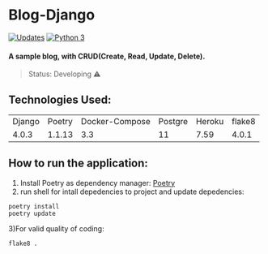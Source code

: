 # Blog-Django

[![Updates](https://pyup.io/repos/github/ViniciusBrag/blog-django/shield.svg)](https://pyup.io/repos/github/ViniciusBrag/blog-django/)
[![Python 3](https://pyup.io/repos/github/ViniciusBrag/blog-django/python-3-shield.svg)](https://pyup.io/repos/github/ViniciusBrag/blog-django/)

#### A sample blog, with CRUD(Create, Read, Update, Delete).


> Status: Developing ⚠️


## Technologies Used:
<table>
  <tr>
    <td>Django</td>
    <td>Poetry</td>
    <td>Docker-Compose</td>
    <td>Postgre</td>
    <td>Heroku</td>
    <td>flake8</td>

  </tr>
  <tr>
    <td>4.0.3</td>
    <td>1.1.13</td>
    <td> 3.3 </td>
    <td>11</td>
    <td>7.59</td>
    <td>4.0.1</td>

  </tr>
</table>

## How to run the application:

1) Install Poetry as dependency manager:
[Poetry](https://python-poetry.org/docs/master#installing-with-the-official-installer)
2) run shell for intall depedencies to project and update depedencies:
``` 
poetry install
poetry update

```
3)For valid quality of coding:
```
flake8 .
```

